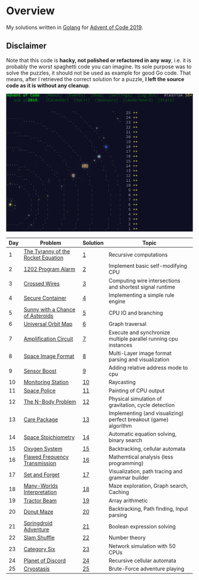 # Overview

My solutions written in [Golang](http://golang.org) for [Advent of Code 2019](https://adventofcode.com/2019).

## Disclaimer

Note that this code is **hacky, not polished or refactored in any way**, i.e. it is probably the worst spaghetti code
you can imagine. Its sole purpose was to solve the puzzles, it should not be used as example for good Go code.
That means, after I retrieved the correct solution for a puzzle, **I left the source code as it is without any cleanup**.

![](logo.gif)

| Day | Problem                             | Solution | Topic |
|-----|-------------------------------------|----------|-------|
| 1   | [The Tyranny of the Rocket Equation](https://adventofcode.com/2019/day/1) | [1](1) | Recursive computations |
| 2   | [1202 Program Alarm](https://adventofcode.com/2019/day/2) | [2](2) | Implement basic self-modifying CPU |
| 3   | [Crossed Wires](https://adventofcode.com/2019/day/3) | [3](3) | Computing wire intersections and shortest signal runtime |
| 4   | [Secure Container](https://adventofcode.com/2019/day/4) | [4](4) | Implementing a simple rule engine |
| 5   | [Sunny with a Chance of Asteroids](https://adventofcode.com/2019/day/5) | [5](5) | CPU IO and branching |
| 6   | [Universal Orbit Map](https://adventofcode.com/2019/day/6) | [6](6) | Graph traversal |
| 7   | [Amplification Circuit](https://adventofcode.com/2019/day/7) | [7](7) | Execute and synchronize multiple parallel running cpu instances |
| 8   | [Space Image Format](https://adventofcode.com/2019/day/8) | [8](8) | Multi-Layer image format parsing and visualization |
| 9   | [Sensor Boost](https://adventofcode.com/2019/day/9) | [9](9) | Adding relative address mode to cpu |
| 10   | [Monitoring Station](https://adventofcode.com/2019/day/10) | [10](10) | Raycasting |
| 11   | [Space Police](https://adventofcode.com/2019/day/11) | [11](11) | Painting of CPU output |
| 12   | [The N-Body Problem](https://adventofcode.com/2019/day/12) | [12](12) | Physical simulation of gravitation, cycle detection |
| 13   | [Care Package](https://adventofcode.com/2019/day/13) | [13](13) | Implementing (and visualizing) perfect breakout (game) algorithm | 
| 14   | [Space Stoichiometry](https://adventofcode.com/2019/day/14) | [14](14) | Automatic equation solving, binary search |
| 15   | [Oxygen System](https://adventofcode.com/2019/day/15) | [15](15) | Backtracking, cellular automata |
| 16   | [Flawed Frequency Transmission](https://adventofcode.com/2019/day/16) | [16](16) | Mathemtical analysis (less programming) |
| 17   | [Set and Forget](https://adventofcode.com/2019/day/17) | [17](17) | Visualization, path tracing and grammar builder |
| 18   | [Many-Worlds Interpretation](https://adventofcode.com/2019/day/18) | [18](18) | Maze exploration, Graph search, Caching |
| 19   | [Tractor Beam](https://adventofcode.com/2019/day/19) | [19](19) | Array arithmetic |
| 20   | [Donut Maze](https://adventofcode.com/2019/day/20) | [20](20) | Backtracking, Path finding, Input parsing |
| 21   | [Springdroid Adventure](https://adventofcode.com/2019/day/21) | [21](21) | Boolean expression solving |
| 22   | [Slam Shuffle](https://adventofcode.com/2019/day/22) | [22](22) | Number theory |
| 23   | [Category Six](https://adventofcode.com/2019/day/23) | [23](23) | Network simulation with 50 CPUs |
| 24   | [Planet of Discord](https://adventofcode.com/2019/day/24) | [24](24) | Recursive cellular automata |
| 25   | [Cryostasis](https://adventofcode.com/2019/day/25) | [25](25) | Brute-Force adventure playing |